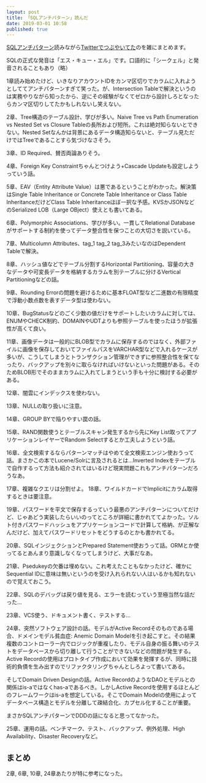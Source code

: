 ```yaml
---
layout: post
title: 「SQLアンチパターン」読んだ
date: 2019-03-01 10:58
published: true
---
```


[SQLアンチパターン](https://www.oreilly.co.jp/books/9784873115894/)読みながら[Twitterでつぶやいてた](https://twitter.com/tatsuyaoiw/status/1086442006497247232
)のを雑にまとめます。

SQLの正式な発音は「エス・キュー・エル」です。口語的に「シークェル」と発音されることもあり（略）

1章読み始めたけど、いきなりアカウントIDをカンマ区切りでカラムに入れようとしててアンチパターンすぎて笑った。が、Intersection Tableで解決というのは実務やりながら知ったから、逆にその経験がなくてゼロから設計しろとなったらカンマ区切りしてたかもしれないし笑えない。

2章、Tree構造のテーブル設計、学びが多い。Naive Tree vs Path Enumeration vs Nested Set vs Closure Tableの長所および短所。これは絶対知らないとできない。Nested Setなんかは背景にあるデータ構造知らないと、テーブル見ただけではTreeであることすら気づけなさそう。

3章、ID Required、賛否両論ありそう。

4章、Foreign Key Constraintちゃんとつけよう+Cascade Updateも設定しようっていう話。

5章、EAV（Entity Attribute Value）は悪であるということがわかった。解決策はSingle Table Inheritance or Concrete Table Inheritance or Class Table InheritanceだけどClass Table Inheritanceほぼ一択な予感。KVSかJSONなどのSerialized LOB（Large OBject）使えとも書いてある。

6章、Polymorphic Associations、学びが多い。一貫してRelational Databaseがサポートする制約を使ってデータ整合性を保つことの大切さを説いている。

7章、Multicolumn Attributes、tag_1 tag_2 tag_3みたいなのはDependent Tableで解決。

8章、ハッシュ値などでテーブル分割するHorizontal Partitioning、容量の大きなデータや可変長データを格納するカラムを別テーブルに分けるVertical Partitioningなどの話。

9章、Rounding Errorの問題を避けるために基本FLOAT型など二進数の有限精度で浮動小数点数を表すデータ型は使わない。

10章、BugStatusなどのごく少数の値だけをサポートしたいカラムに対しては、ENUMやCHECK制約、DOMAINやUDTよりも参照テーブルを使ったほうが拡張性が高くて良い。

11章、画像データは一般的にBLOB型でカラムに保存するのではなく、外部ファイルに画像を保存しておいてファイルパスをVARCHAR型などで入れるケースが多いが、こうしてしまうとトランザクション管理ができずに参照整合性を保てなったり、バックアップを別々に取らなければいけないといった問題がある。そのためBLOB形でそのままカラムに入れてしまうという手も十分に検討する必要がある。

12章、闇雲にインデックスを使わない。

13章、NULLの取り扱いに注意。

14章、GROUP BYで陥りやすい罠の話。

15章、RAND関数使うとテーブルスキャン発生するから先にKey List取ってアプリケーションレイヤーでRandom Selectするとか工夫しようという話。

16章、全文検索するならパターンマッチはやめて全文検索エンジン使おうって話。まさかこの本でLucene/Solrに言及されるとは...Inverted Indexをテーブルで自作するって方法も紹介されてはいるけど現実問題これもアンチパターンだろうなあ。

17章、複雑なクエリは分割せよ。
18章、ワイルドカードでImplicitにカラム取得するときは要注意。

19章、パスワードを平文で保存するっていう最悪のアンチパターンについてだけど、じゃあどう実装したらいいのってところが詳細に書かれててよかった。ソルト付きパスワードハッシュをアプリケーションコードで計算して格納、が正解なんだけど、加えてパスワードリセットをどうするのとかも書かれてる。

20章、SQLインジェクションとPrepared Statement使おうって話。ORMとか使ってるとあんまり意識しなくなってしまうけど、大事だなあ。

21章、Psedukeyの欠番は埋めない。これ考えたこともなかったけど、確かにSequential IDに意味は無いというのを受け入れられない人はいるかも知れないので覚えておこう。

22章、SQLのデバッグは戻り値を見る、エラーを読むっていう至極当然な話だった...

23章、VCS使う、ドキュメント書く、テストする...

24章、突然ソフトウェア設計の話。モデルがActive Recordそのものである場合、ドメインモデル貧血症: Anemic Domain Modelを引き起こすと。その結果複数のコントローラー内でロジックが重複したり、モデル自身の振る舞いのテストをデータベースから切り離して行うことができないなどの問題が発生する。Active Recordの使用はプロトタイプ作成において効果を発揮するが、同時に技術的負債を生み出すのでリファクタリングちゃんとしろよって書いてある。

そしてDomain Driven Designの話。Active RecordのようなDAOとモデルとの関係はis-aではなくhas-aであるべき。しかしActive Recordを使用するほとんどのフレームワークはis-aを想定している。そこでDomain Modelの使用によってデータベース構造とモデルを分離して疎結合化、カプセル化することが重要。

まさかSQLアンチパターンでDDDの話になると思ってなかった。

25章、運用の話。ベンチマーク、テスト、バックアップ、例外処理、High Availability、Disaster Recoveryなど。

## まとめ

2章, 6章, 10章, 24章あたりが特に参考になった。

